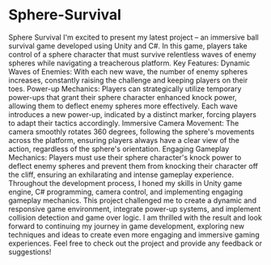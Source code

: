 # Sphere-Survival

Sphere Survival
I'm excited to present my latest project – an immersive ball survival game developed using Unity and C#. In this game, players take control of a sphere character that must survive relentless waves of enemy spheres while navigating a treacherous platform.
Key Features:
Dynamic Waves of Enemies: With each new wave, the number of enemy spheres increases, constantly raising the challenge and keeping players on their toes.
Power-up Mechanics: Players can strategically utilize temporary power-ups that grant their sphere character enhanced knock power, allowing them to deflect enemy spheres more effectively. Each wave introduces a new power-up, indicated by a distinct marker, forcing players to adapt their tactics accordingly.
Immersive Camera Movement: The camera smoothly rotates 360 degrees, following the sphere's movements across the platform, ensuring players always have a clear view of the action, regardless of the sphere's orientation.
Engaging Gameplay Mechanics: Players must use their sphere character's knock power to deflect enemy spheres and prevent them from knocking their character off the cliff, ensuring an exhilarating and intense gameplay experience.
Throughout the development process, I honed my skills in Unity game engine, C# programming, camera control, and implementing engaging gameplay mechanics. This project challenged me to create a dynamic and responsive game environment, integrate power-up systems, and implement collision detection and game over logic.
I am thrilled with the result and look forward to continuing my journey in game development, exploring new techniques and ideas to create even more engaging and immersive gaming experiences.
Feel free to check out the project and provide any feedback or suggestions!
